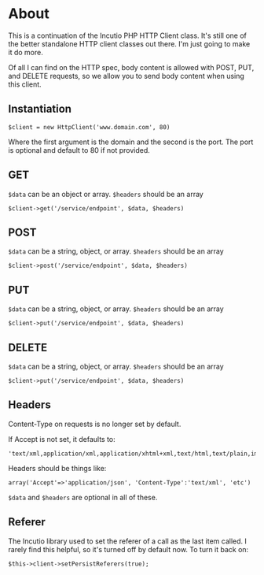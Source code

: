 # About

This is a continuation of the Incutio PHP HTTP Client class. It's still one of the better standalone HTTP client classes out there. I'm just going to make it do more.

Of all I can find on the HTTP spec, body content is allowed with POST, PUT, and DELETE requests, so we allow you to send body content when using this client.

## Instantiation

	$client = new HttpClient('www.domain.com', 80)
	
Where the first argument is the domain and the second is the port. The port is optional and default to 80 if not provided.

## GET

`$data` can be an object or array.
`$headers` should be an array

	$client->get('/service/endpoint', $data, $headers)

## POST

`$data` can be a string, object, or array.
`$headers` should be an array

	$client->post('/service/endpoint', $data, $headers)

## PUT

`$data` can be a string, object, or array.
`$headers` should be an array

	$client->put('/service/endpoint', $data, $headers)

## DELETE

`$data` can be a string, object, or array.
`$headers` should be an array

	$client->put('/service/endpoint', $data, $headers)

## Headers

Content-Type on requests is no longer set by default.

If Accept is not set, it defaults to:

	'text/xml,application/xml,application/xhtml+xml,text/html,text/plain,image/png,image/jpeg,image/gif,*/*'

Headers should be things like:

	array('Accept'=>'application/json', 'Content-Type':'text/xml', 'etc')

`$data` and `$headers` are optional in all of these.

## Referer

The Incutio library used to set the referer of a call as the last item called. I rarely find this helpful, so it's turned off by default now. To turn it back on:

	$this->client->setPersistReferers(true);
